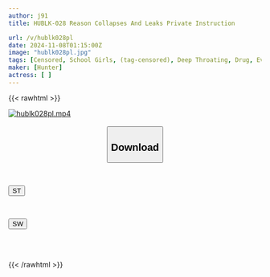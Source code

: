 ```yaml
---
author: j91
title: HUBLK-028 Reason Collapses And Leaks Private Instruction

url: /v/hublk028pl
date: 2024-11-08T01:15:00Z
image: "hublk028pl.jpg"
tags: [Censored, School Girls, (tag-censored), Deep Throating, Drug, Evil	]
maker: [Hunter]
actress: [ ]
---
```



{{< rawhtml >}}

<div class="video" data-videoid="jqJ2J42p6AfzyoJ">
    <a href="javascript:;">
        <img src="/v/hublk028pl/hublk028pl.jpg" width="WIDTH" height="HEIGHT" alt="hublk028pl.mp4" loading="lazy">
    </a>
</div>

<script type="text/javascript" src="https://j91.asia/asset/on-demand-st.js"></script>

<br>
  <link rel="stylesheet" href="https://j91.asia/asset/bs5.css">
  
  <center>
  <button class="btn btn-primary" type="button" data-bs-toggle="collapse" data-bs-target=".multi-collapse" aria-expanded="false" aria-controls="multiCollapseExample1 multiCollapseExample2"><h2>Download</h2></button></center>
</p>
<div class="row">
  <div class="col">
    <div class="collapse multi-collapse" id="multiCollapseExample1">
      <div class="card card-body">
	      	      <br>
<div class="buttons">  
<p><a href="/v/hublk028pl/st.html" target="_blank"><button class="btn-hover color-3"><i class="fa fa-download"></i> ST</button></a></p></div>
    </div>
  </div>
</div>
  <div class="col">
    <div class="collapse multi-collapse" id="multiCollapseExample2">
      <div class="card card-body">
	      <br>
<div class="buttons">
<p><a href="/v/hublk028pl/sw.html" target="_blank"><button class="btn-hover color-2"><i class="fa fa-download"></i> SW</button></a></p></div>
<br><br>
      </div>
    </div>
  </div>
</div>

{{< /rawhtml >}}